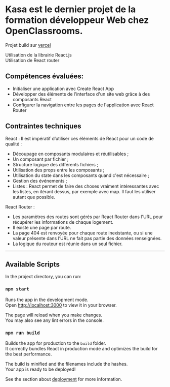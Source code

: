 # Kasa est le dernier projet de la formation développeur Web chez OpenClassrooms.

Projet build sur [vercel](https://kasa-p7-open-classrooms.vercel.app/)

Utilisation de la librairie React.js  
Utilisation de React router  

## Compétences évaluées:

* Initialiser une application avec Create React App  
* Développer des éléments de l'interface d'un site web grâce à des composants React  
* Configurer la navigation entre les pages de l'application avec React Router  


## Contraintes techniques

React :
Il est impératif d’utiliser ces éléments de React pour un code de qualité :
* Découpage en composants modulaires et réutilisables ;
* Un composant par fichier ;
* Structure logique des différents fichiers ;
* Utilisation des props entre les composants ;
* Utilisation du state dans les composants quand c'est nécessaire ;
* Gestion des événements ;
* Listes : React permet de faire des choses vraiment intéressantes avec
les listes, en itérant dessus, par exemple avec map. Il faut les utiliser
autant que possible.

React Router :
* Les paramètres des routes sont gérés par React Router dans l'URL
pour récupérer les informations de chaque logement.
* Il existe une page par route.
* La page 404 est renvoyée pour chaque route inexistante, ou si une
valeur présente dans l’URL ne fait pas partie des données
renseignées.
* La logique du routeur est réunie dans un seul fichier.



------------------------------------

## Available Scripts

In the project directory, you can run:

### `npm start`

Runs the app in the development mode.\
Open [http://localhost:3000](http://localhost:3000) to view it in your browser.

The page will reload when you make changes.\
You may also see any lint errors in the console.


### `npm run build`

Builds the app for production to the `build` folder.\
It correctly bundles React in production mode and optimizes the build for the best performance.

The build is minified and the filenames include the hashes.\
Your app is ready to be deployed!

See the section about [deployment](https://facebook.github.io/create-react-app/docs/deployment) for more information.
